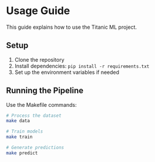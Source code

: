# Usage Guide

This guide explains how to use the Titanic ML project.

## Setup
1. Clone the repository
2. Install dependencies: `pip install -r requirements.txt`
3. Set up the environment variables if needed

## Running the Pipeline
Use the Makefile commands:
```bash
# Process the dataset
make data

# Train models
make train

# Generate predictions
make predict